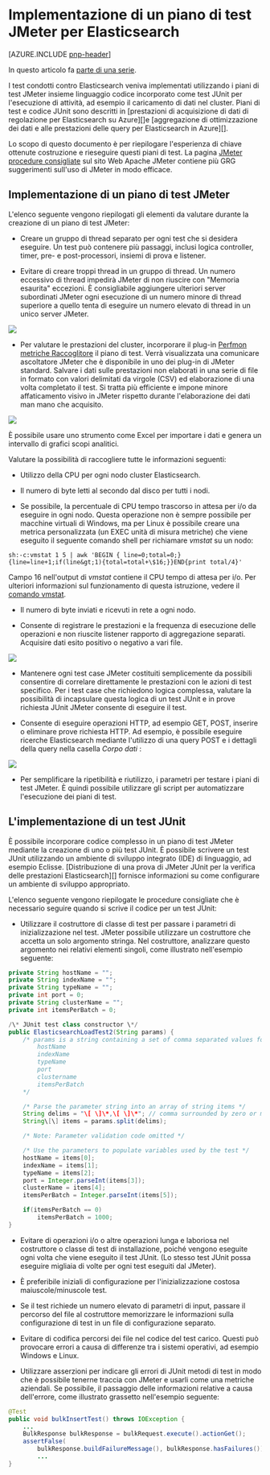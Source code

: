 <properties
   pageTitle="Implementazione di un piano di test JMeter per Elasticsearch | Microsoft Azure"
   description="Modalità di esecuzione delle prestazioni di test per Elasticsearch con JMeter."
   services=""
   documentationCenter="na"
   authors="dragon119"
   manager="bennage"
   editor=""
   tags=""/>

<tags
   ms.service="guidance"
   ms.devlang="na"
   ms.topic="article"
   ms.tgt_pltfrm="na"
   ms.workload="na"
   ms.date="09/22/2016"
   ms.author="masashin" />
   
# <a name="implementing-a-jmeter-test-plan-for-elasticsearch"></a>Implementazione di un piano di test JMeter per Elasticsearch

[AZURE.INCLUDE [pnp-header](../../includes/guidance-pnp-header-include.md)]

In questo articolo fa [parte di una serie](guidance-elasticsearch.md). 

I test condotti contro Elasticsearch veniva implementati utilizzando i piani di test JMeter insieme linguaggio codice incorporato come test JUnit per l'esecuzione di attività, ad esempio il caricamento di dati nel cluster. Piani di test e codice JUnit sono descritti in [prestazioni di acquisizione di dati di regolazione per Elasticsearch su Azure][]e [aggregazione di ottimizzazione dei dati e alle prestazioni delle query per Elasticsearch in Azure][].

Lo scopo di questo documento è per riepilogare l'esperienza di chiave ottenute costruzione e rieseguire questi piani di test. La pagina [JMeter procedure consigliate](http://jmeter.apache.org/usermanual/best-practices.html) sul sito Web Apache JMeter contiene più GRG suggerimenti sull'uso di JMeter in modo efficace.

## <a name="implementing-a-jmeter-test-plan"></a>Implementazione di un piano di test JMeter

L'elenco seguente vengono riepilogati gli elementi da valutare durante la creazione di un piano di test JMeter:

- Creare un gruppo di thread separato per ogni test che si desidera eseguire. Un test può contenere più passaggi, inclusi logica controller, timer, pre- e post-processori, insiemi di prova e listener.

- Evitare di creare troppi thread in un gruppo di thread. Un numero eccessivo di thread impedirà JMeter di non riuscire con "Memoria esaurita" eccezioni. È consigliabile aggiungere ulteriori server subordinati JMeter ogni esecuzione di un numero minore di thread superiore a quello tenta di eseguire un numero elevato di thread in un unico server JMeter.

![](./media/guidance-elasticsearch/jmeter-testing1.png)

- Per valutare le prestazioni del cluster, incorporare il plug-in [Perfmon metriche Raccoglitore](http://jmeter-plugins.org/wiki/PerfMon/) il piano di test. Verrà visualizzata una comunicare ascoltatore JMeter che è disponibile in uno dei plug-in di JMeter standard. Salvare i dati sulle prestazioni non elaborati in una serie di file in formato con valori delimitati da virgole (CSV) ed elaborazione di una volta completato il test. Si tratta più efficiente e impone minore affaticamento visivo in JMeter rispetto durante l'elaborazione dei dati man mano che acquisito. 

![](./media/guidance-elasticsearch/jmeter-testing2.png)

È possibile usare uno strumento come Excel per importare i dati e genera un intervallo di grafici scopi analitici.

Valutare la possibilità di raccogliere tutte le informazioni seguenti:

- Utilizzo della CPU per ogni nodo cluster Elasticsearch.

- Il numero di byte letti al secondo dal disco per tutti i nodi.

- Se possibile, la percentuale di CPU tempo trascorso in attesa per i/o da eseguire in ogni nodo. Questa operazione non è sempre possibile per macchine virtuali di Windows, ma per Linux è possibile creare una metrica personalizzata (un EXEC unità di misura metriche) che viene eseguito il seguente comando shell per richiamare *vmstat* su un nodo:

```Shell
sh:-c:vmstat 1 5 | awk 'BEGIN { line=0;total=0;}{line=line+1;if(line&gt;1){total=total+\$16;}}END{print total/4}'
```

Campo 16 nell'output di *vmstat* contiene il CPU tempo di attesa per i/o. Per ulteriori informazioni sul funzionamento di questa istruzione, vedere il [comando vmstat](http://linuxcommand.org/man_pages/vmstat8.html).

- Il numero di byte inviati e ricevuti in rete a ogni nodo.

- Consente di registrare le prestazioni e la frequenza di esecuzione delle operazioni e non riuscite listener rapporto di aggregazione separati. Acquisire dati esito positivo o negativo a vari file.

![](./media/guidance-elasticsearch/jmeter-testing3.png)

- Mantenere ogni test case JMeter costituiti semplicemente da possibili consentire di correlare direttamente le prestazioni con le azioni di test specifico. Per i test case che richiedono logica complessa, valutare la possibilità di incapsulare questa logica di un test JUnit e in prove richiesta JUnit JMeter consente di eseguire il test.

- Consente di eseguire operazioni HTTP, ad esempio GET, POST, inserire o eliminare prove richiesta HTTP. Ad esempio, è possibile eseguire ricerche Elasticsearch mediante l'utilizzo di una query POST e i dettagli della query nella casella *Corpo dati* :

![](./media/guidance-elasticsearch/jmeter-testing4.png)

- Per semplificare la ripetibilità e riutilizzo, i parametri per testare i piani di test JMeter. È quindi possibile utilizzare gli script per automatizzare l'esecuzione dei piani di test.

## <a name="implementing-a-junit-test"></a>L'implementazione di un test JUnit

È possibile incorporare codice complesso in un piano di test JMeter mediante la creazione di uno o più test JUnit. È possibile scrivere un test JUnit utilizzando un ambiente di sviluppo integrato (IDE) di linguaggio, ad esempio Eclisse. [Distribuzione di una prova di JMeter JUnit per la verifica delle prestazioni Elasticsearch][] fornisce informazioni su come configurare un ambiente di sviluppo appropriato.

L'elenco seguente vengono riepilogate le procedure consigliate che è necessario seguire quando si scrive il codice per un test JUnit:

- Utilizzare il costruttore di classe di test per passare i parametri di inizializzazione nel test. JMeter possibile utilizzare un costruttore che accetta un solo argomento stringa. Nel costruttore, analizzare questo argomento nei relativi elementi singoli, come illustrato nell'esempio seguente:

```Java
private String hostName = "";
private String indexName = "";
private String typeName = "";
private int port = 0;
private String clusterName = "";
private int itemsPerBatch = 0;

/\* JUnit test class constructor \*/
public ElasticsearchLoadTest2(String params) {
    /* params is a string containing a set of comma separated values for:
        hostName
        indexName
        typeName
        port
        clustername
        itemsPerBatch
    */

    /* Parse the parameter string into an array of string items */
    String delims = "\[ \]\*,\[ \]\*"; // comma surrounded by zero or more spaces
    String\[\] items = params.split(delims);

    /* Note: Parameter validation code omitted */

    /* Use the parameters to populate variables used by the test */
    hostName = items[0];
    indexName = items[1];
    typeName = items[2];
    port = Integer.parseInt(items[3]);
    clusterName = items[4];
    itemsPerBatch = Integer.parseInt(items[5]);

    if(itemsPerBatch == 0)
        itemsPerBatch = 1000;
}
```

- Evitare di operazioni i/o o altre operazioni lunga e laboriosa nel costruttore o classe di test di installazione, poiché vengono eseguite ogni volta che viene eseguito il test JUnit. (Lo stesso test JUnit possa eseguire migliaia di volte per ogni test eseguiti dal JMeter).

- È preferibile iniziali di configurazione per l'inizializzazione costosa maiuscole/minuscole test.

- Se il test richiede un numero elevato di parametri di input, passare il percorso del file al costruttore memorizzare le informazioni sulla configurazione di test in un file di configurazione separato.

- Evitare di codifica percorsi dei file nel codice del test carico. Questi può provocare errori a causa di differenze tra i sistemi operativi, ad esempio Windows e Linux.

- Utilizzare asserzioni per indicare gli errori di JUnit metodi di test in modo che è possibile tenerne traccia con JMeter e usarli come una metriche aziendali. Se possibile, il passaggio delle informazioni relative a causa dell'errore, come illustrato grassetto nell'esempio seguente:

```Java
@Test
public void bulkInsertTest() throws IOException {
    ...
    BulkResponse bulkResponse = bulkRequest.execute().actionGet();
    assertFalse(
        bulkResponse.buildFailureMessage(), bulkResponse.hasFailures());
        ...
}
```


[Running Elasticsearch on Azure]: guidance-elasticsearch-running-on-azure.md
[Ottimizzazione delle prestazioni di acquisizione di dati per Elasticsearch su Azure]: guidance-elasticsearch-tuning-data-ingestion-performance.md
[Distribuzione di una prova di JMeter JUnit per il test delle prestazioni Elasticsearch]: guidance-elasticsearch-deploying-jmeter-junit-sampler.md
[Ottimizzazione aggregazione dei dati e alle prestazioni delle Query per Elasticsearch su Azure]: guidance-elasticsearch-tuning-data-aggregation-and-query-performance.md
